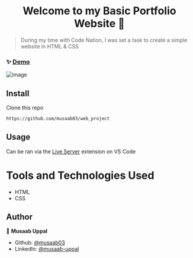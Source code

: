 <h1 align="center">Welcome to my Basic Portfolio Website 👋</h1>

> During my time with Code Nation, I was set a task to create a simple website in HTML & CSS

### ✨ [Demo](https://musaab03.github.io/web_project/index.html)

![image](https://user-images.githubusercontent.com/103457332/234720187-73d7f37d-8b30-4eed-9a0c-574fe4ad46f5.png)


## Install

Clone this repo
```sh
https://github.com/musaab03/web_project
```

## Usage
Can be ran via the [Live Server](https://marketplace.visualstudio.com/items?itemName=ritwickdey.LiveServer) extension on VS Code


# Tools and Technologies Used
- HTML
- CSS

## Author

👤 **Musaab Uppal**

* Github: [@musaab03](https://github.com/musaab03)
* LinkedIn: [@musaab-uppal](https://linkedin.com/in/musaab-uppal)
